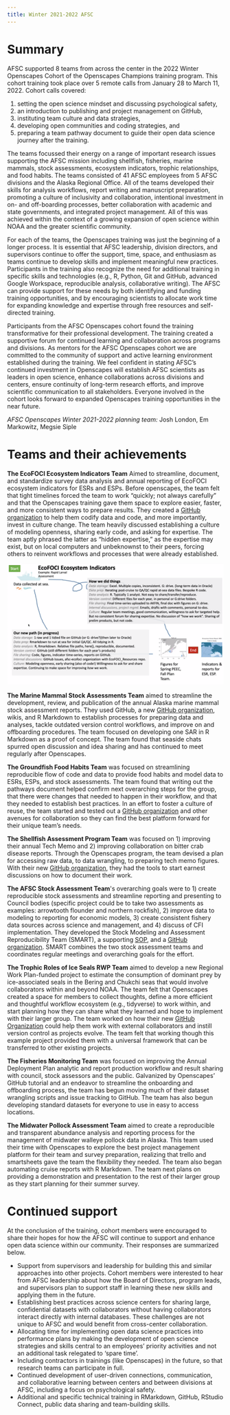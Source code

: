 ```yaml
---
title: Winter 2021-2022 AFSC
---
```


# Summary

AFSC supported 8 teams from across the center in the 2022 Winter Openscapes Cohort of the Openscapes Champions training program. This cohort training took place over 5 remote calls from January 28 to March 11, 2022. Cohort calls covered: 
1) setting the open science mindset and discussing psychological safety, 
2) an introduction to publishing and project management on GitHub, 
3) instituting team culture and data strategies, 
4) developing open communities and coding strategies, and 
5) preparing a team pathway document to guide their open data science journey after the training. 

The teams focussed their energy on a range of important research issues supporting the AFSC mission including shellfish, fisheries, marine mammals, stock assessments, ecosystem indicators, trophic relationships, and food habits. The teams consisted of 41 AFSC employees from 5 AFSC divisions and the Alaska Regional Office. All of the teams developed their skills for analysis workflows, report writing and manuscript preparation, promoting a culture of inclusivity and collaboration, intentional investment in on- and off-boarding processes, better collaboration with academic and state governments, and integrated project management. All of this was achieved within the context of a growing expansion of open science within NOAA and the greater scientific community. 

For each of the teams, the Openscapes training was just the beginning of a longer process. It is essential that AFSC leadership, division directors, and supervisors continue to offer the support, time, space, and enthusiasm as teams continue to develop skills and implement meaningful new practices. Participants in the training also recognize the need for additional training in specific skills and technologies (e.g., R, Python, Git and GitHub, advanced Google Workspace, reproducible analysis, collaborative writing). The AFSC can provide support for these needs by both identifying and funding training opportunities, and by encouraging scientists to allocate work time for expanding knowledge and expertise through free resources and self-directed training.

Participants from the AFSC Openscapes cohort found the training transformative for their professional development. The training created a supportive forum for continued learning and collaboration across programs and divisions. As mentors for the AFSC Openscapes cohort we are committed to the community of support and active learning environment established during the training. We feel confident in stating AFSC’s continued investment in Openscapes will establish AFSC scientists as leaders in open science, enhance collaborations across divisions and centers, ensure continuity of long-term research efforts, and improve scientific communication to all stakeholders. Everyone involved in the cohort looks forward to expanded Openscapes training opportunities in the near future.

*AFSC Openscapes Winter 2021-2022 planning team:*  Josh London, Em Markowitz, Megsie Siple

# Teams and their achievements
**The EcoFOCI Ecosystem Indicators Team** Aimed to streamline, document, and standardize survey data analysis and annual reporting of EcoFOCI ecosystem indicators for ESRs and ESPs. Before openscapes, the team felt that tight timelines forced the team to work “quickly; not always carefully” and that the Openscapes training gave them space to explore easier, faster, and more consistent ways to prepare results. They created a [GitHub organization](https://github.com/afsc-ecofoci) to help them codify data and code, and more importantly, invest in culture change. The team heavily discussed establishing a culture of modeling openness, sharing early code, and asking for expertise. The team aptly phrased the latter as “hidden expertise,” as the expertise may exist, but on local computers and unbeknownst to their peers, forcing others to reinvent workflows and processes that were already established. 

![EcoFOCI diagram](/cohorts/images/AFSC2022-EcoFOCI.png)

**The Marine Mammal Stock Assessments Team** aimed to streamline the development, review, and publication of the annual Alaska marine mammal stock assessment reports. They used GitHub, a new [GitHub organization](https://github.com/NMML), wikis, and R Markdown to establish processes for preparing data and analyses, tackle outdated version control workflows, and improve on and offboarding procedures. The team focused on developing one SAR in R Markdown as a proof of concept. The team found that seaside chats spurred open discussion and idea sharing and has continued to meet regularly after Openscapes.

**The Groundfish Food Habits Team** was focused on streamlining reproducible flow of code and data to provide food habits and model data to ESRs, ESPs, and stock assessments. The team found that writing out the pathways document helped confirm next overarching steps for the group, that there were changes that needed to happen in their workflow, and that they needed to establish best practices. In an effort to foster a culture of reuse, the team started and tested out a [GitHub organization](https://github.com/NOAA-REEM/REEM_foodhabits) and other avenues for collaboration so they can find the best platform forward for their unique team’s needs. 

**The Shellfish Assessment Program Team** was focused on 1) improving their annual Tech Memo and 2) improving collaboration on bitter crab disease reports. Through the Openscapes program, the team devised a plan for accessing raw data, to data wrangling, to preparing tech memo figures. With their new [GitHub organization](https://github.com/AFSC-Shellfish-Assessment-Program), they had the tools to start earnest discussions on how to document their work. 

**The AFSC Stock Assessment Team**'s overarching goals were to 1) create reproducible stock assessments and streamline reporting and presenting to Council bodies (specific project could be to take two assessments as examples: arrowtooth flounder and northern rockfish), 2) improve data to modeling to reporting for economic models, 3) create consistent fishery data sources across science and management, and 4) discuss of CFI implementation. They developed the Stock Modeling and Assessment Reproducibility Team (SMART), a supporting [SOP](https://afsc-assessments.github.io/sop/), and a [GitHub organization](https://github.com/afsc-assessments). SMART combines the two stock assessment teams and coordinates regular meetings and overarching goals for the effort. 

**The Trophic Roles of Ice Seals RWP Team** aimed to develop a new Regional Work Plan-funded project to estimate the consumption of dominant prey by ice-associated seals in the Bering and Chukchi seas that would involve collaborators within and beyond NOAA. The team felt that Openscapes created a space for members to collect thoughts, define a more efficient and thoughtful workflow ecosystem (e.g., tidyverse) to work within, and start planning how they can share what they learned and hope to implement with their larger group. The team worked on how their new [GitHub Organization](https://github.com/TrophicRolesOfIceSeals) could help them work with external collaborators and instill version control as projects evolve. The team felt that working though this example project provided them with a universal framework that can be transferred to other existing projects. 

**The Fisheries Monitoring Team**  was focused on improving the Annual Deployment Plan analytic and report production workflow and result sharing with council, stock assessors and the public. Galvanized by Openscapes’ GitHub tutorial and an endeavor to streamline the onboarding and offboarding process, the team has begun moving much of their dataset wrangling scripts and issue tracking to GitHub. The team has also begun developing standard datasets for everyone to use in easy to access locations. 

**The Midwater Pollock Assessment Team** aimed to create a reproducible and transparent abundance analysis and reporting process for the management of midwater walleye pollock data in Alaska. This team used their time with Openscapes to explore the best project management platform for their team and survey preparation, realizing that trello and smartsheets gave the team the flexibility they needed. The team also began automating cruise reports with R Markdown. The team next plans on providing a demonstration and presentation to the rest of their larger group as they start planning for their summer survey. 


# Continued support

At the conclusion of the training, cohort members were encouraged to share their hopes for how the AFSC will continue to support and enhance open data science within our community. Their responses are summarized below.
 
- Support from supervisors and leadership for building this and similar approaches into other projects. Cohort members were interested to hear from AFSC leadership about how the Board of Directors, program leads, and supervisors plan to support staff in learning these new skills and applying them in the future.
- Establishing best practices across science centers for sharing large, confidential datasets with collaborators without having collaborators interact directly with internal databases. These challenges are not unique to AFSC and would benefit from cross-center collaboration.
- Allocating time for implementing open data science practices into performance plans by making the development of open science strategies and skills central to an employees’ priority activities and not an additional task relegated to ‘spare time’. 
- Including contractors in trainings (like Openscapes) in the future, so that research teams can participate in full.
- Continued development of user-driven connections, communication, and collaborative learning between centers and between divisions at AFSC, including a focus on psychological safety. 
- Additional and specific technical training in RMarkdown, GitHub, RStudio Connect, public data sharing and team-building skills.
